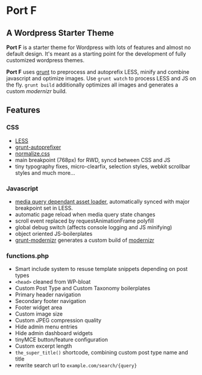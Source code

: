 # Port F
## A Wordpress Starter Theme 

**Port F** is a starter theme for Wordpress with lots of features and almost no default design. It's meant as a starting point for the development of fully customized wordpress themes. 

**Port F** uses [grunt](http://gruntjs.com/) to preprocess and autoprefix LESS, minify and combine javascript and optimize images. 
Use `grunt watch` to process LESS and JS on the fly. `grunt build` additionally optimizes all images and generates a custom *modernizr* build.

## Features

### CSS

+ [LESS](http://lesscss.org/) 
+ [grunt-autoprefixer](https://github.com/nDmitry/grunt-autoprefixer/) 
+ [normalize.css](http://necolas.github.io/normalize.css/) 
+ main breakpoint (768px) for RWD, syncd between CSS and JS 
+ tiny typography fixes, micro-clearfix, selection styles, webkit scrollbar styles and much more...

### Javascript 

+ [media query dependant asset loader](http://modernizr.com/docs/#mq), automatically synced with major breakpoint set in LESS.
+ automatic page reload when media query state changes
+ scroll event replaced by requestAnimationFrame polyfill
+ global debug switch (affects console logging and JS minifying)
+ object oriented JS-boilerplates 
+ [grunt-modernizr](http://github.com/Modernizr/grunt-modernizr) generates a custom build of [modernizr](http://modernizr.com)

### functions.php

+ Smart include system to resuse template snippets depending on post types
+ `<head>` cleaned from WP-bloat 
+ Custom Post Type and Custom Taxonomy boilerplates 
+ Primary header navigation
+ Secondary footer navigation 
+ Footer widget area 
+ Custom image size 
+ Custom JPEG compression quality 
+ Hide admin menu entries
+ Hide admin dashboard widgets 
+ tinyMCE button/feature configuration 
+ Custom excerpt length 
+ `the_super_title()` shortcode, combining custom post type name and title 
+ rewrite search url to `example.com/search/{query}` 

